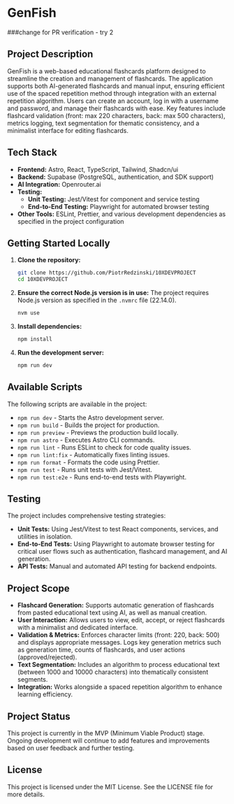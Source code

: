 # GenFish

###change for PR verification - try 2

## Project Description

GenFish is a web-based educational flashcards platform designed to streamline the creation and management of flashcards. The application supports both AI-generated flashcards and manual input, ensuring efficient use of the spaced repetition method through integration with an external repetition algorithm. Users can create an account, log in with a username and password, and manage their flashcards with ease. Key features include flashcard validation (front: max 220 characters, back: max 500 characters), metrics logging, text segmentation for thematic consistency, and a minimalist interface for editing flashcards.

## Tech Stack

- **Frontend:** Astro, React, TypeScript, Tailwind, Shadcn/ui
- **Backend:** Supabase (PostgreSQL, authentication, and SDK support)
- **AI Integration:** Openrouter.ai
- **Testing:** 
  - **Unit Testing:** Jest/Vitest for component and service testing
  - **End-to-End Testing:** Playwright for automated browser testing
- **Other Tools:** ESLint, Prettier, and various development dependencies as specified in the project configuration

## Getting Started Locally

1. **Clone the repository:**
   ```bash
   git clone https://github.com/PiotrRedzinski/10XDEVPROJECT
   cd 10XDEVPROJECT
   ```
2. **Ensure the correct Node.js version is in use:**
   The project requires Node.js version as specified in the `.nvmrc` file (22.14.0).
   ```bash
   nvm use
   ```
3. **Install dependencies:**
   ```bash
   npm install
   ```
4. **Run the development server:**
   ```bash
   npm run dev
   ```

## Available Scripts

The following scripts are available in the project:

- `npm run dev` - Starts the Astro development server.
- `npm run build` - Builds the project for production.
- `npm run preview` - Previews the production build locally.
- `npm run astro` - Executes Astro CLI commands.
- `npm run lint` - Runs ESLint to check for code quality issues.
- `npm run lint:fix` - Automatically fixes linting issues.
- `npm run format` - Formats the code using Prettier.
- `npm run test` - Runs unit tests with Jest/Vitest.
- `npm run test:e2e` - Runs end-to-end tests with Playwright.

## Testing

The project includes comprehensive testing strategies:

- **Unit Tests:** Using Jest/Vitest to test React components, services, and utilities in isolation.
- **End-to-End Tests:** Using Playwright to automate browser testing for critical user flows such as authentication, flashcard management, and AI generation.
- **API Tests:** Manual and automated API testing for backend endpoints.

## Project Scope

- **Flashcard Generation:** Supports automatic generation of flashcards from pasted educational text using AI, as well as manual creation.
- **User Interaction:** Allows users to view, edit, accept, or reject flashcards with a minimalist and dedicated interface.
- **Validation & Metrics:** Enforces character limits (front: 220, back: 500) and displays appropriate messages. Logs key generation metrics such as generation time, counts of flashcards, and user actions (approved/rejected).
- **Text Segmentation:** Includes an algorithm to process educational text (between 1000 and 10000 characters) into thematically consistent segments.
- **Integration:** Works alongside a spaced repetition algorithm to enhance learning efficiency.

## Project Status

This project is currently in the MVP (Minimum Viable Product) stage. Ongoing development will continue to add features and improvements based on user feedback and further testing.

## License

This project is licensed under the MIT License. See the LICENSE file for more details. 
